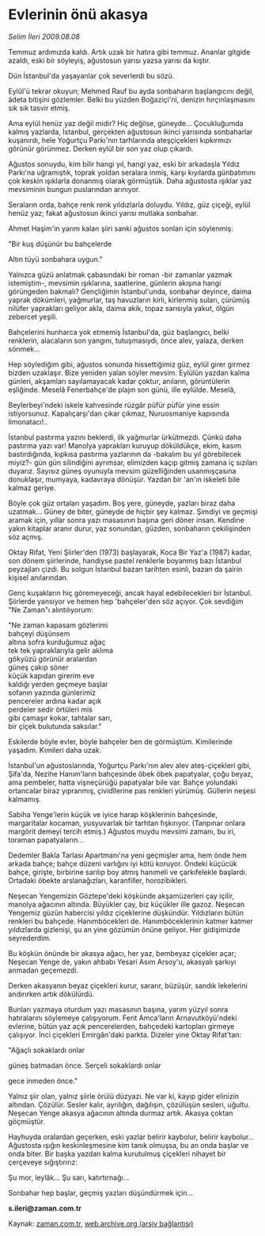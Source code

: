 # Evlerinin önü akasya

*Selim İleri 2009.08.08*

<tr><td class="metin" colspan="2" style="padding-top: 20px; padding-left: 5px; padding-right: 10px;">Temmuz ardımızda kaldı. Artık uzak bir hatıra gibi temmuz. Ananlar gitgide azaldı, eski bir söyleyiş, ağustosun yarısı yazsa yarısı da kıştır.</td></tr><tr><td class="metin" colspan="2" style="padding-top: 20px; padding-left: 5px; padding-right: 10px;"><p>Dün İstanbul'da yaşayanlar çok severlerdi bu sözü.
<p>Eylûl'ü tekrar okuyun; Mehmed Rauf bu ayda sonbaharın başlan­gıcını değil, âdeta bitişini gözlemler. Belki bu yüzden Boğaziçi'ni, denizin hırçınlaşmasını sık sık tasvir etmiş.
<p>Ama eylül henüz yaz değil midir? Hiç değilse, güneyde... Çocukluğumda kalmış yazlarda, İstanbul, gerçekten ağustosun ikinci yarısında sonbaharlar kuşanırdı, hele Yoğurtçu Parkı'nın tarhlarında ateşçiçekleri kıpkırmızı görünür görünmez. Derken eylül bir son yaz olup çıkardı.
<p>Ağustos sonuydu, kim bilir hangi yıl, hangi yaz, eski bir ar­kadaşla Yıldız Parkı'na uğramıştık, toprak yoldan seralara inmiş, karşı kıyılarda günbatımını çok keskin ışıklarla donanmış olarak görmüştük. Daha ağustosta ışıklar yaz mevsiminin bungun puslarından arınıyor.
<p>Seraların orda, bahçe renk renk yıldızlarla doluydu. Yıldız, güz çiçeği, eylül henüz yaz; fakat ağustosun ikinci yarısı mutlaka sonbahar.
<p>Ahmet Haşim'in yarım kalan şiiri sanki ağustos sonları için söylenmiş:
<p>"Bir kuş düşünür bu bahçelerde
<p>Altın tüyü sonbahara uygun."
<p>Yalnızca güzü anlatmak çabasındaki bir roman -bir zamanlar yazmak istemiştim-, mevsimin ışıklarına, saatlerine, günlerin akışına han­gi görüngeden bakmalı? Gençliğimin İstanbul'unda, sonbahar deyince, daima yaprak dökümleri, yağmurlar, taş havuzların kirli, kirlenmiş suları, çürümüş nilüfer yaprakları geliyor akla, daima akik, topaz sarısıyla yakut, ölgün zebercet yeşili. 
<p>Bahçelerini hunharca yok etmemiş İstanbul'da, güz başlangıcı, belki renklerin, alacaların son yangını, tutuşmasıydı, önce alev, yalaza, derken sönmek...
<p>Hep söylediğim gibi, ağustos sonunda hissettiğimiz güz, eylül girer girmez bizden uzaklaşır. Bize yeniden yalan söyler mevsim. Eylülün yazdan kalma günleri, akşamları sayılamayacak kadar çoktur, anıların, görüntülerin eşliğinde. Meselâ Fenerbahçe'de plajın son günü, ille eylülde. Meselâ, 
<p>
<p>
<p>Beylerbeyi'ndeki iskele kahvesinde rüzgâr püfür püfür yine essin istiyorsunuz. Kapalıçarşı'dan çıkar çık­maz, Nuruosmaniye kapısında limonatacı!..
<p>İstanbul pastırma yazını beklerdi, ilk yağmurlar ürkütmezdi. Çünkü daha pastırma yazı var! Manolya yaprakları kuruyup döküldükçe, ekim, kasım bastırdığında, kıpkısa pastırma yazlarının da -bakalım bu yıl görebilecek miyiz?- gün gün silindiğini ayrımsar, elimizden kaçıp gitmiş zamana iç sızıları duyarız. Sayısız güneş oyunuyla mev­sim güzelliğinden usanmışçasına donuklaşır, mumyaya, kadavraya dönü­şür. Yazdan bir 'an'ın iskeleti bile kalmaz geriye.
<p>Böyle çok güz ortaları yaşadım. Boş yere, güneyde, yazları bi­raz daha uzatmak... Güney de biter, güneyde de hiçbir şey kalmaz. Şimdiyi ve geçmişi aramak için, yıllar sonra yazı masasının başına geri döner insan. Kendine yakın kitaplar aranır durur, yaz sonundan, güzden, sonbaharın çekilişinden söz açmış.
<p>Oktay Rifat, Yeni Şiirler'den (1973) başlayarak, Koca Bir Yaz'a (1987) kadar, son dönem şiirlerinde, handiyse pastel renklerle bo­yanmış bazı İstanbul peyzajları çizdi. Bu solgun İstanbul bazan ta­rihten esinli, bazan da şairin kişisel anılarından.
<p>Genç kuşakların hiç göremeyeceği, ancak hayal edebilecekleri bir İstanbul. Şiirlerde yansıyor ve hemen hep 'bahçeler'den söz açıyor. Çok sevdiğim "Ne Zaman"ı alıntılıyorum:
<p>"Ne zaman kapasam gözlerimi
<br/>bahçeyi düşünsem
<br/>altına sofra kurduğumuz ağaç
<br/>tek tek yapraklarıyla gelir aklıma
<br/>gökyüzü görünür aralardan
<br/>güneş çakıp söner
<br/>küçük kapıdan girerim eve
<br/>kaldığı yerden geçmeye başlar
<br/>sofanın yazında günlerimiz
<br/>pencereler ardına kadar açık
<br/>perdeler sedir örtüleri mis
<br/>gibi çamaşır kokar, tahtalar sarı,
<br/>bir çiçek bulutunda saksılar."
<p>Eskilerde böyle evler, böyle bahçeler ben de görmüştüm. Kimi­lerinde yaşadım. Kimileri daha uzak.
<p>İstanbul'un ağustoslarında, Yoğurtçu Parkı'nın alev alev ateş-çiçekleri gibi, Şifa'da, Nezihe Hanım'ların bahçesinde öbek öbek papatyalar, çoğu beyaz, ama pembeler, hatta vişneçürüğü papatyalar bile var. Bahçe yolundaki ortancalar biraz yıpranmış, çividîlerine pas renkleri yürümüş. Güllerin neşesi kalmamış.
<p>Sabiha Yenge'lerin küçük ve iyice harap köşklerinin bahçesinde, margaritalar kocaman, yusyuvarlak bir tarhtan fışkırıyor. (Tanpınar onlara margörit demeyi tercih etmiş.) Ağustos muydu mevsimi zamanı, bu iri, toraman papatyaların...
<p>Dedemler Bakla Tarlası Apartmanı'na yeni geçmişler ama, hem ön­de hem arkada bahçe; bahçe düzeni varlığını iyi kötü koruyor. Öndeki küçücük bahçe, girişte, birbirine sarılıp boy atmış hanımeli ve çarkıfelekle başlardı. Ortadaki öbekte arslanağızları, karanfiller, horozibikleri.
<p>Neşecan Yengemizin Göztepe'deki köşkünde akşamüzerleri çay içilir, manolya ağacının altında. Büyükler çay, biz küçükler ille gazoz. Neşecan Yengemiz güzün habercisi yıldız çiçeklerine düşkündür. Yıldızların bütün renkleri bu bahçede. Hanımböcekleri de. Hanımböceklerinin katmer katmer yıldızlarda gizlenişi, şu an yine gözümün önüne geliyor. Her gidişimizde seyrederdim.
<p>Bu köşkün önünde bir akasya ağacı, her yaz, bembeyaz çiçekler açar; Neşecan Yenge de, yakın ahbabı Yesari Asım Arsoy'u, akasyalı şarkıyı anmadan geçemezdi.
<p>Derken akasyanın beyaz çiçekleri kurur, sararır, büzüşür, sandık lekelerini andırırken artık dökülürdü.
<p>Bunları yazmaya oturdum yazı masasının başına, yarım yüzyıl sonra hatıralarını söylemeye çalışıyorum. Ferit Amca'ların Arnavutköyü'ndeki evlerine, bütün yaz açık pencerelerden, bahçedeki kartopları girmeye çalışıyor. İnci çiçekleri Emirgân'daki parkta. Dizeler yine Oktay Rifat'tan:
<p>"Ağaçlı sokaklardı onlar
<p>güneş batmadan önce. Serçeli sokaklardı onlar
<p>gece inmeden önce."
<p>Yalnız şiir olan, yalnız şiirle örülü düzyazı. Ne var ki, ka­yıp gider elinizin altından. Çözülür. Sesler kalır, ayrılığın, dağı­lışın, çözülüşün sesleri, uğultu. Neşecan Yenge akasya ağacının altında durmaz artık. Akasya çoktan göçmüştür.
<p>Hayhuyda oralardan geçerken, eski yazlar belirir kaybolur, be­lirir kaybolur... Ağustosta ışığın keskinleşmesine kim tanık olmuş­sa, bu an onda başlar ve onda biter. Bir başka yazdan kalma kurutulmuş çiçekleri nihayet bir çerçeveye sığıştırırız: 
<p>Şu mor, leylâk... Şu sarı, katırtırnağı...
<p>Sonbahar hep başlar, geçmiş yazları düşündürmek için...
<p><b>s.ileri@zaman.com.tr</b><br/></p></p></p></p></p></p></p></p></p></p></p></p></p></p></p></p></p></p></p></p></p></p></p></p></p></p></p></p></p></p></p></p></p></p></p></td></tr>

Kaynak: [zaman.com.tr](http://zaman.com.tr/yazar.do?yazino=878043), [web.archive.org (arşiv bağlantısı)](http://web.archive.org/web/20090812105438/http://www.zaman.com.tr:80/yazar.do?yazino=878043)
